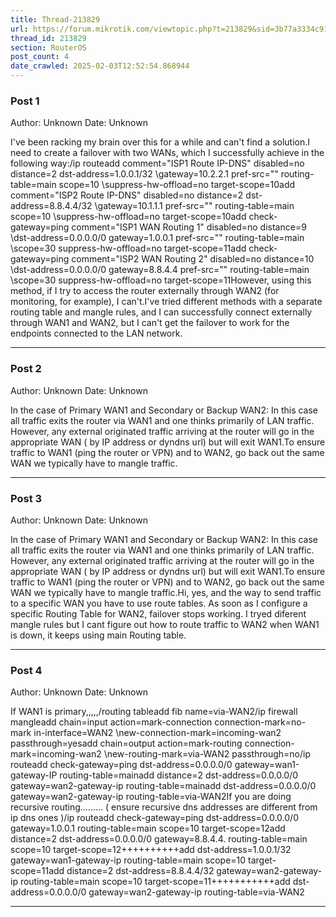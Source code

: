 ```yaml
---
title: Thread-213829
url: https://forum.mikrotik.com/viewtopic.php?t=213829&sid=3b77a3334c914448dbbc02bfdff4c3aa
thread_id: 213829
section: RouterOS
post_count: 4
date_crawled: 2025-02-03T12:52:54.868944
---
```


### Post 1
Author: Unknown
Date: Unknown

I've been racking my brain over this for a while and can't find a solution.I need to create a failover with two WANs, which I successfully achieve in the following way:/ip routeadd comment="ISP1 Route IP-DNS" disabled=no distance=2 dst-address=1.0.0.1/32 \gateway=10.2.2.1 pref-src="" routing-table=main scope=10 \suppress-hw-offload=no target-scope=10add comment="ISP2 Route IP-DNS" disabled=no distance=2 dst-address=8.8.4.4/32 \gateway=10.1.1.1 pref-src="" routing-table=main scope=10 \suppress-hw-offload=no target-scope=10add check-gateway=ping comment="ISP1 WAN Routing 1" disabled=no distance=9 \dst-address=0.0.0.0/0 gateway=1.0.0.1 pref-src="" routing-table=main \scope=30 suppress-hw-offload=no target-scope=11add check-gateway=ping comment="ISP2 WAN Routing 2" disabled=no distance=10 \dst-address=0.0.0.0/0 gateway=8.8.4.4 pref-src="" routing-table=main \scope=30 suppress-hw-offload=no target-scope=11However, using this method, if I try to access the router externally through WAN2 (for monitoring, for example), I can't.I've tried different methods with a separate routing table and mangle rules, and I can successfully connect externally through WAN1 and WAN2, but I can't get the failover to work for the endpoints connected to the LAN network.

---
### Post 2
Author: Unknown
Date: Unknown

In the case of   Primary WAN1 and Secondary or Backup WAN2:   In this case all traffic exits the router via WAN1 and one thinks primarily of LAN traffic.   However, any external originated traffic arriving at the router will go in the appropriate WAN ( by IP address or dyndns url) but will exit WAN1.To ensure traffic to WAN1 (ping the router or VPN) and to WAN2, go back out the same WAN we typically have to mangle traffic.

---
### Post 3
Author: Unknown
Date: Unknown

In the case of   Primary WAN1 and Secondary or Backup WAN2:   In this case all traffic exits the router via WAN1 and one thinks primarily of LAN traffic.   However, any external originated traffic arriving at the router will go in the appropriate WAN ( by IP address or dyndns url) but will exit WAN1.To ensure traffic to WAN1 (ping the router or VPN) and to WAN2, go back out the same WAN we typically have to mangle traffic.Hi, yes, and the way to send traffic to a specific WAN you have to use route tables. As soon as I configure a specific Routing Table for WAN2, failover stops working. I tryed diferent mangle rules but I cant figure out how to route traffic to WAN2 when WAN1 is down, it keeps using main Routing table.

---
### Post 4
Author: Unknown
Date: Unknown

If WAN1 is primary,,,,,/routing tableadd fib name=via-WAN2/ip firewall mangleadd chain=input action=mark-connection  connection-mark=no-mark in-interface=WAN2 \new-connection-mark=incoming-wan2  passthrough=yesadd chain=output action=mark-routing connection-mark=incoming-wan2 \new-routing-mark=via-WAN2  passthrough=no/ip routeadd check-gateway=ping dst-address=0.0.0.0/0 gateway=wan1-gateway-IP  routing-table=mainadd distance=2  dst-address=0.0.0.0/0 gateway=wan2-gateway-ip  routing-table=mainadd dst-address=0.0.0.0/0  gateway=wan2-gateway-ip routing-table=via-WAN2If you are doing recursive routing......... ( ensure recursive dns addresses are different from ip dns ones )/ip routeadd check-gateway=ping dst-address=0.0.0.0/0 gateway=1.0.0.1  routing-table=main  scope=10 target-scope=12add distance=2  dst-address=0.0.0.0/0 gateway=8.8.4.4.  routing-table=main  scope=10 target-scope=12++++++++++add dst-address=1.0.0.1/32  gateway=wan1-gateway-ip  routing-table=main scope=10 target-scope=11add distance=2 dst-address=8.8.4.4/32  gateway=wan2-gateway-ip  routing-table=main scope=10 target-scope=11+++++++++++add dst-address=0.0.0.0/0  gateway=wan2-gateway-ip routing-table=via-WAN2

---
